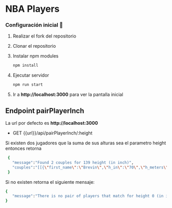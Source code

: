 # NBA Players

### Configuración inicial 🔧

1. Realizar el fork del repositorio

2. Clonar el repositorio

3. Instalar npm modules
   ```bash
   npm install
   ```
4. Ejecutar servidor
   ```bash
   npm run start
   ```
5. Ir a **http://localhost:3000** para ver la pantalla inicial

## Endpoint pairPlayerInch

La url por defecto es **http://localhost:3000**

- GET {{url}}/api/pairPlayerInch/:height

Si existen dos jugadores que la suma de sus alturas sea el parametro height entonces retorna
```bash
 {
   "message":"Found 2 couples for 139 height (in inch)",
   "couples":"[[{\"first_name\":\"Brevin\",\"h_in\":\"70\",\"h_meters\":\"1.78\",\"last_name\":\"Knight\"},{\"first_name\":\"Nate\",\"h_in\":\"69\",\"h_meters\":\"1.75\",\"last_name\":\"Robinson\"}],[{\"first_name\":\"Nate\",\"h_in\":\"69\",\"h_meters\":\"1.75\",\"last_name\":\"Robinson\"},{\"first_name\":\"Mike\",\"h_in\":\"70\",\"h_meters\":\"1.78\",\"last_name\":\"Wilks\"}]]"
 }
```
Si no existen retorna el siguiente mensaje:

```bash
{
   "message":"There is no pair of players that match for height 0 (in inch) "
}
```